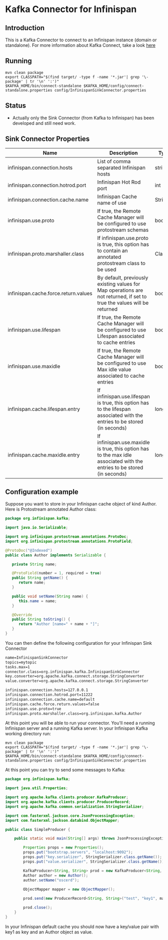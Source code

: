 # Kafka Connector for Infinispan

## Introduction

This is a Kafka Connector to connect to an Infinispan instance (domain or standalone). For more information about Kafka Connect, take a look [here](http://kafka.apache.org/documentation/#connect)

## Running

```
mvn clean package
export CLASSPATH="$(find target/ -type f -name '*.jar'| grep '\-package' | tr '\n' ':')"
$KAFKA_HOME/bin/connect-standalone $KAFKA_HOME/config/connect-standalone.properties config/InfinispanSinkConnector.properties
```

## Status

- Actually only the Sink Connector (from Kafka to Infinispan) has been developed and still need work.

## Sink Connector Properties

| Name                                 | Description                                                                                                               | Type    | Default      | Importance |
|--------------------------------------|---------------------------------------------------------------------------------------------------------------------------|-------- |------------- |------------|
| infinispan.connection.hosts          | List of comma separated Infinispan hosts                                                                                  | string  | localhost    | high       |
| infinispan.connection.hotrod.port    | Infinispan Hot Rod port                                                                                                   | int     | 11222        | high       |
| infinispan.connection.cache.name     | Infinispan Cache name of use                                                                                              | String  | default      | medium     |
| infinispan.use.proto                 | If true, the Remote Cache Manager will be configured to use protostream schemas                                           | boolean | false        | medium     |
| infinispan.proto.marshaller.class    | If infinispan.use.proto is true, this option has to contain an annotated protostream class to be used                     | Class   | String.class | medium     |
| infinispan.cache.force.return.values | By default, previously existing values for Map operations are not returned, if set to true the values will be returned    | boolean | false        | low        |
| infinispan.use.lifespan              | If true, the Remote Cache Manager will be configured to use Lifespan associated to cache entries                          | boolean | false        | low        |
| infinispan.use.maxidle               | If true, the Remote Cache Manager will be configured to use Max idle value associated to cache entries                    | boolean | false        | low        |
| infinispan.cache.lifespan.entry      | If infinispan.use.lifespan is true, this option has to the lifespan associated with the entries to be stored (in seconds) | long    | false        | low        |
| infinispan.cache.maxidle.entry       | If infinispan.use.maxidle is true, this option has to the max idle associated with the entries to be stored (in seconds)  | long    | false        | low        |

## Configuration example

Suppose you want to store in your Infinispan cache object of kind Author. Here is Protostream annotated Author class:

```java
package org.infinispan.kafka;

import java.io.Serializable;

import org.infinispan.protostream.annotations.ProtoDoc;
import org.infinispan.protostream.annotations.ProtoField;

@ProtoDoc("@Indexed")
public class Author implements Serializable {

   private String name;

   @ProtoField(number = 1, required = true)
   public String getName() {
      return name;
   }

   public void setName(String name) {
      this.name = name;
   }

   @Override
   public String toString() {
      return "Author [name=" + name + "]";
   }
}
```

You can then define the following configuration for your Infinispan Sink Connector

```txt
name=InfinispanSinkConnector
topics=mytopic
tasks.max=1
connector.class=org.infinispan.kafka.InfinispanSinkConnector
key.converter=org.apache.kafka.connect.storage.StringConverter
value.converter=org.apache.kafka.connect.storage.StringConverter

infinispan.connection.hosts=127.0.0.1
infinispan.connection.hotrod.port=11222
infinispan.connection.cache.name=default
infinispan.cache.force.return.values=false
infinispan.use.proto=true
infinispan.proto.marshaller.class=org.infinispan.kafka.Author
```

At this point you will be able to run your connector. You'll need a running Infinispan server and a running Kafka server. In your Infinispan Kafka working directory run:

```
mvn clean package
export CLASSPATH="$(find target/ -type f -name '*.jar'| grep '\-package' | tr '\n' ':')"
$KAFKA_HOME/bin/connect-standalone $KAFKA_HOME/config/connect-standalone.properties config/InfinispanSinkConnector.properties
```

At this point you can try to send some messages to Kafka:

```java
package org.infinispan.kafka;

import java.util.Properties;

import org.apache.kafka.clients.producer.KafkaProducer;
import org.apache.kafka.clients.producer.ProducerRecord;
import org.apache.kafka.common.serialization.StringSerializer;

import com.fasterxml.jackson.core.JsonProcessingException;
import com.fasterxml.jackson.databind.ObjectMapper;

public class SimpleProducer {

    public static void main(String[] args) throws JsonProcessingException {

        Properties props = new Properties();
        props.put("bootstrap.servers", "localhost:9092");
        props.put("key.serializer", StringSerializer.class.getName());
        props.put("value.serializer", StringSerializer.class.getName());

        KafkaProducer<String, String> prod = new KafkaProducer<String, String>(props);
        Author author = new Author();
        author.setName("oscerd");
        
        ObjectMapper mapper = new ObjectMapper();

        prod.send(new ProducerRecord<String, String>("test", "key1", mapper.writeValueAsString(author)));

        prod.close();
    }
}
```

In your Infinispan default cache you should now have a key/value pair with key1 as key and an Author object as value.
